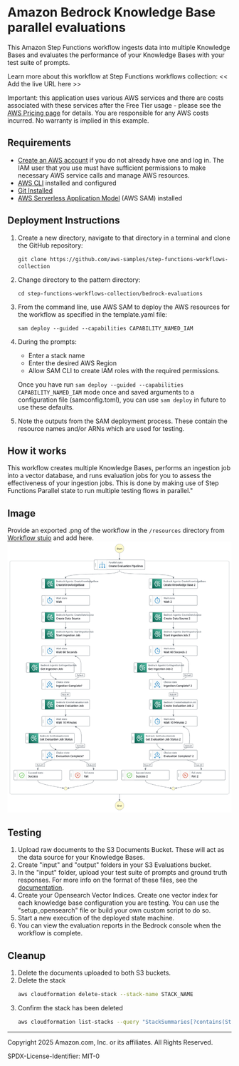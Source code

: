 # Amazon Bedrock Knowledge Base parallel evaluations

This Amazon Step Functions workflow ingests data into multiple Knowledge Bases and evaluates the performance of your Knowledge Bases with your test suite of prompts.

Learn more about this workflow at Step Functions workflows collection: << Add the live URL here >>

Important: this application uses various AWS services and there are costs associated with these services after the Free Tier usage - please see the [AWS Pricing page](https://aws.amazon.com/pricing/) for details. You are responsible for any AWS costs incurred. No warranty is implied in this example.

## Requirements

* [Create an AWS account](https://portal.aws.amazon.com/gp/aws/developer/registration/index.html) if you do not already have one and log in. The IAM user that you use must have sufficient permissions to make necessary AWS service calls and manage AWS resources.
* [AWS CLI](https://docs.aws.amazon.com/cli/latest/userguide/install-cliv2.html) installed and configured
* [Git Installed](https://git-scm.com/book/en/v2/Getting-Started-Installing-Git)
* [AWS Serverless Application Model](https://docs.aws.amazon.com/serverless-application-model/latest/developerguide/serverless-sam-cli-install.html) (AWS SAM) installed

## Deployment Instructions

1. Create a new directory, navigate to that directory in a terminal and clone the GitHub repository:
    ``` 
    git clone https://github.com/aws-samples/step-functions-workflows-collection
    ```
1. Change directory to the pattern directory:
    ```
    cd step-functions-workflows-collection/bedrock-evaluations
    ```
1. From the command line, use AWS SAM to deploy the AWS resources for the workflow as specified in the template.yaml file:
    ```
    sam deploy --guided --capabilities CAPABILITY_NAMED_IAM
    ```
1. During the prompts:
    * Enter a stack name
    * Enter the desired AWS Region
    * Allow SAM CLI to create IAM roles with the required permissions.

    Once you have run `sam deploy --guided --capabilities CAPABILITY_NAMED_IAM` mode once and saved arguments to a configuration file (samconfig.toml), you can use `sam deploy` in future to use these defaults.

1. Note the outputs from the SAM deployment process. These contain the resource names and/or ARNs which are used for testing.

## How it works

This workflow creates multiple Knowledge Bases, performs an ingestion job into a vector database, and runs evaluation jobs for you to assess the effectiveness of your ingestion jobs. This is done by making use of Step Functions Parallel state to run multiple testing flows in parallel."

## Image
Provide an exported .png of the workflow in the `/resources` directory from [Workflow stuio](https://docs.aws.amazon.com/step-functions/latest/dg/workflow-studio.html) and add here.
![image](./resources/statemachine.png)

## Testing

1. Upload raw documents to the S3 Documents Bucket. These will act as the data source for your Knowledge Bases.
2. Create "input" and "output" folders in your S3 Evaluations bucket.
3. In the "input" folder, upload your test suite of prompts and ground truth responses. For more info on the format of these files, see the [documentation](https://docs.aws.amazon.com/bedrock/latest/userguide/knowledge-base-evaluation-prompt-retrieve-generate.html).
4. Create your Opensearch Vector Indices. Create one vector index for each knowledge base configuration you are testing. You can use the "setup_opensearch" file or build your own custom script to do so.
5. Start a new execution of the deployed state machine.
6. You can view the evaluation reports in the Bedrock console when the workflow is complete.

## Cleanup
1. Delete the documents uploaded to both S3 buckets.
1. Delete the stack
    ```bash
    aws cloudformation delete-stack --stack-name STACK_NAME
    ```
1. Confirm the stack has been deleted
    ```bash
    aws cloudformation list-stacks --query "StackSummaries[?contains(StackName,'STACK_NAME')].StackStatus"
    ```
----
Copyright 2025 Amazon.com, Inc. or its affiliates. All Rights Reserved.

SPDX-License-Identifier: MIT-0
